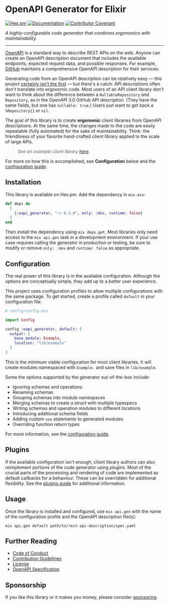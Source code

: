 # OpenAPI Generator for Elixir

[![Hex.pm](https://img.shields.io/hexpm/v/oapi_generator)](https://hex.pm/packages/oapi_generator)
[![Documentation](https://img.shields.io/badge/hex-docs-blue)](https://hexdocs.pm/oapi_generator)
[![Contributor Covenant](https://img.shields.io/badge/Contributor%20Covenant-2.1-4baaaa.svg)](CODE_OF_CONDUCT.md)

_A highly-configurable code generator that combines ergonomics with maintainability._

---

[OpenAPI](https://swagger.io/specification/) is a standard way to describe REST APIs on the web.
Anyone can create an OpenAPI description document that includes the available endpoints, expected request data, and possible responses.
For example, [GitHub](https://github.com/github/rest-api-description) maintains a comprehensive OpenAPI description for their services.

Generating code from an OpenAPI description can be relatively easy — this project [certainly isn't the first](https://openapi-generator.tech/docs/generators/elixir) — but there's a catch: API descriptions often don't translate into ergonomic code.
Most users of an API client library don't want to think about the difference between a `NullableRepository` and `Repository`, as in the OpenAPI 3.0 GitHub API description.
(They have the same fields, but one has `nullable: true`.)
Users just want to get back a `%Repository{}` or `nil`.

The goal of this library is to create **ergonomic** client libraries from OpenAPI descriptions.
At the same time, the changes made to the code are easily repeatable (fully automated) for the sake of maintainability.
Think: the friendliness of your favorite hand-crafted client library applied to the scale of large APIs.

> _See an example client library [here](https://github.com/aj-foster/open-api-github)._

For more on how this is accomplished, see **Configuration** below and the [configuration guide](guides/configuration.md).






## Installation

This library is available on Hex.pm.
Add the dependency in `mix.exs`:

```elixir
def deps do
  [
    {:oapi_generator, "~> 0.2.0", only: :dev, runtime: false}
  ]
end
```

Then install the dependency using `mix deps.get`.
Most libraries only need access to the `mix api.gen` task in a development environment.
If your use case requires calling the generator in production or testing, be sure to modify or remove `only: :dev` and `runtime: false` as appropriate.


## Configuration

The real power of this library is in the available configuration.
Although the options are conceptually simple, they add up to a better user experience.

This project uses configuration profiles to allow multiple configurations with the same package.
To get started, create a profile called `default` in your configuration file:

```elixir
# config/config.exs

import Config

config :oapi_generator, default: [
  output: [
    base_module: Example,
    location: "lib/example"
  ]
]
```

This is the minimum viable configuration for most client libraries.
It will create modules namespaced with `Example.` and save files in `lib/example`.

Some the options supported by the generator out-of-the-box include:

* Ignoring schemas and operations
* Renaming schemas
* Grouping schemas into module namespaces
* Merging schemas to create a struct with multiple typespecs
* Writing schemas and operation modules to different locations
* Introducing additional schema fields
* Adding custom `use` statements to generated modules
* Overriding function return types

For more information, see the [configuration guide](guides/configuration.md).


## Plugins

If the available configuration isn't enough, client library authors can also reimplement portions of the code generator using _plugins_.
Most of the crucial parts of the processing and rendering of code are implemented as default callbacks for a behaviour.
These can be overridden for additional flexibility.
See the [plugins guide](guides/plugins.md) for additional information.


## Usage

Once the library is installed and configured, use `mix api.gen` with the name of the configuration profile and the OpenAPI description file(s):

```shell
mix api.gen default path/to/rest-api-description/spec.yaml
```

## Further Reading

* [Code of Conduct](CODE_OF_CONDUCT.md)
* [Contribution Guidelines](CONTRIBUTING.md)
* [License](LICENSE)
* [OpenAPI Specification](https://spec.openapis.org/oas/latest.html)


## Sponsorship

If you like this library or it makes you money, please consider [sponsoring](https://github.com/sponsors/aj-foster).
